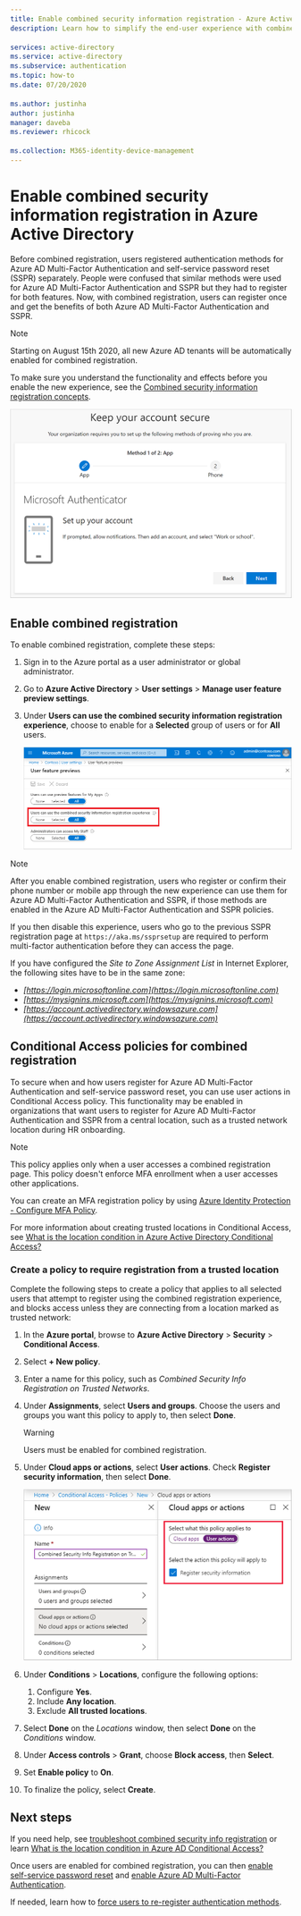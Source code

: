 ```yaml
---
title: Enable combined security information registration - Azure Active Directory
description: Learn how to simplify the end-user experience with combined Azure AD Multi-Factor Authentication and self-service password reset registration.

services: active-directory
ms.service: active-directory
ms.subservice: authentication
ms.topic: how-to
ms.date: 07/20/2020

ms.author: justinha
author: justinha
manager: daveba
ms.reviewer: rhicock

ms.collection: M365-identity-device-management
---
```

# Enable combined security information registration in Azure Active Directory

Before combined registration, users registered authentication methods for Azure AD Multi-Factor Authentication and self-service password reset (SSPR) separately. People were confused that similar methods were used for Azure AD Multi-Factor Authentication and SSPR but they had to register for both features. Now, with combined registration, users can register once and get the benefits of both Azure AD Multi-Factor Authentication and SSPR.

> [!NOTE]
> Starting on August 15th 2020, all new Azure AD tenants will be automatically enabled for combined registration.

To make sure you understand the functionality and effects before you enable the new experience, see the [Combined security information registration concepts](concept-registration-mfa-sspr-combined.md).

![Combined security information registration enhanced experience](media/howto-registration-mfa-sspr-combined/combined-security-info-more-required.png)

## Enable combined registration

To enable combined registration, complete these steps:

1. Sign in to the Azure portal as a user administrator or global administrator.
2. Go to **Azure Active Directory** > **User settings** > **Manage user feature preview settings**.
3. Under **Users can use the combined security information registration experience**, choose to enable for a **Selected** group of users or for **All** users.

   ![Enable the combined security info experience for users](media/howto-registration-mfa-sspr-combined/enable-the-combined-security-info.png)

> [!NOTE]
> After you enable combined registration, users who register or confirm their phone number or mobile app through the new experience can use them for Azure AD Multi-Factor Authentication and SSPR, if those methods are enabled in the Azure AD Multi-Factor Authentication and SSPR policies.
>
> If you then disable this experience, users who go to the previous SSPR registration page at `https://aka.ms/ssprsetup` are required to perform multi-factor authentication before they can access the page.

If you have configured the *Site to Zone Assignment List* in Internet Explorer, the following sites have to be in the same zone:

* *[https://login.microsoftonline.com](https://login.microsoftonline.com)*
* *[https://mysignins.microsoft.com](https://mysignins.microsoft.com)*
* *[https://account.activedirectory.windowsazure.com](https://account.activedirectory.windowsazure.com)*

## Conditional Access policies for combined registration

To secure when and how users register for Azure AD Multi-Factor Authentication and self-service password reset, you can use user actions in Conditional Access policy. This functionality may be enabled in organizations that want users to register for Azure AD Multi-Factor Authentication and SSPR from a central location, such as a trusted network location during HR onboarding.

> [!NOTE]
> This policy applies only when a user accesses a combined registration page. This policy doesn't enforce MFA enrollment when a user accesses other applications.
>
> You can create an MFA registration policy by using [Azure Identity Protection - Configure MFA Policy](../identity-protection/howto-identity-protection-configure-mfa-policy.md).

For more information about creating trusted locations in Conditional Access, see [What is the location condition in Azure Active Directory Conditional Access?](../conditional-access/location-condition.md#named-locations)

### Create a policy to require registration from a trusted location

Complete the following steps to create a policy that applies to all selected users that attempt to register using the combined registration experience, and blocks access unless they are connecting from a location marked as trusted network:

1. In the **Azure portal**, browse to **Azure Active Directory** > **Security** > **Conditional Access**.
1. Select **+ New policy**.
1. Enter a name for this policy, such as *Combined Security Info Registration on Trusted Networks*.
1. Under **Assignments**, select **Users and groups**. Choose the users and groups you want this policy to apply to, then select **Done**.

   > [!WARNING]
   > Users must be enabled for combined registration.

1. Under **Cloud apps or actions**, select **User actions**. Check **Register security information**, then select **Done**.

    ![Create a conditional access policy to control security info registration](media/howto-registration-mfa-sspr-combined/require-registration-from-trusted-location.png)

1. Under **Conditions** > **Locations**, configure the following options:
   1. Configure **Yes**.
   1. Include **Any location**.
   1. Exclude **All trusted locations**.
1. Select **Done** on the *Locations* window, then select **Done** on the *Conditions* window.
1. Under **Access controls** > **Grant**, choose **Block access**, then **Select**.
1. Set **Enable policy** to **On**.
1. To finalize the policy, select **Create**.

## Next steps

If you need help, see [troubleshoot combined security info registration](howto-registration-mfa-sspr-combined-troubleshoot.md) or learn [What is the location condition in Azure AD Conditional Access?](../conditional-access/location-condition.md)

Once users are enabled for combined registration, you can then [enable self-service password reset](tutorial-enable-sspr.md) and [enable Azure AD Multi-Factor Authentication](tutorial-enable-azure-mfa.md).

If needed, learn how to [force users to re-register authentication methods](howto-mfa-userdevicesettings.md#manage-user-authentication-options).
